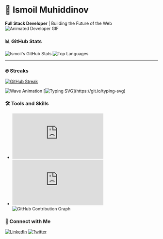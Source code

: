 # 🌟 Ismoil Muhiddinov  
**Full Stack Developer** | Building the Future of the Web  
![Animated Developer GIF](https://media.giphy.com/media/qgQUggAC3Pfv687qPC/giphy.gif)


### 📊 GitHub Stats
![Ismoil's GitHub Stats](https://github-readme-stats.vercel.app/api?username=muhiddinovismoil&show_icons=true&theme=radical&count_private=true)
![Top Languages](https://github-readme-stats.vercel.app/api/top-langs/?username=muhiddinovismoil&layout=compact&theme=radical)

---

### 🔥 Streaks
[![GitHub Streak](https://github-readme-streak-stats.herokuapp.com/?user=muhiddinovismoil&theme=radical)](https://git.io/streak-stats)

![Wave Animation](https://raw.githubusercontent.com/muhiddinovismoil/awesome-waves/main/wave.svg)
[![Typing SVG](https://readme-typing-svg.demolab.com/?lines=Full+Stack+Developer;Passionate+Coder;Always+Learning!)](https://git.io/typing-svg)
### 🛠️ Tools and Skills
- ![Node.js](https://assets6.lottiefiles.com/packages/lf20_EzPrWM.json)
- ![JavaScript](https://assets6.lottiefiles.com/private_files/lf30_HwUr2d.json)
![GitHub Contribution Graph](https://github-readme-activity-graph.vercel.app/graph?username=muhiddinovismoil&theme=react-dark&hide_border=true&area=true)
### 🤝 Connect with Me  
[![LinkedIn](https://img.shields.io/badge/LinkedIn-Connect-blue?style=flat&logo=linkedin)](https://linkedin.com/in/ismoil-muhiddinov)
[![Twitter](https://img.shields.io/badge/Twitter-Follow-blue?style=flat&logo=twitter)](https://twitter.com/ismoildev)


<!---
muhiddinovismoil/muhiddinovismoil is a ✨ special ✨ repository because its `README.md` (this file) appears on your GitHub profile.
You can click the Preview link to take a look at your changes.
--->
